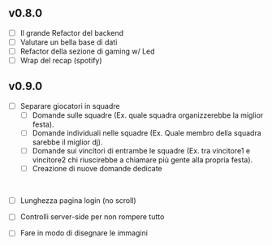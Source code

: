 ## v0.8.0
- [ ] Il grande Refactor del backend
- [ ] Valutare un bella base di dati
- [ ] Refactor della sezione di gaming w/ Led
- [ ] Wrap del recap (spotify)

## v0.9.0

- [ ] Separare giocatori in squadre
  - [ ] Domande sulle squadre (Ex. quale squadra organizzerebbe la miglior festa).
  - [ ] Domande individuali nelle squadre (Ex. Quale membro della squadra sarebbe il miglior dj).
  - [ ] Domande sui vincitori di entrambe le squadre (Ex. tra vincitore1 e vincitore2 chi riuscirebbe a chiamare più gente alla propria festa).
  - [ ] Creazione di nuove domande dedicate
</br>

- [ ] Lunghezza pagina login (no scroll)
- [ ] Controlli server-side per non rompere tutto
- [ ] Fare in modo di disegnare le immagini
      